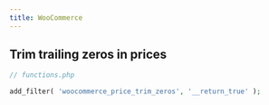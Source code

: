 ```yaml
---
title: WooCommerce
---
```


## Trim trailing zeros in prices

```php
// functions.php

add_filter( 'woocommerce_price_trim_zeros', '__return_true' );
```
